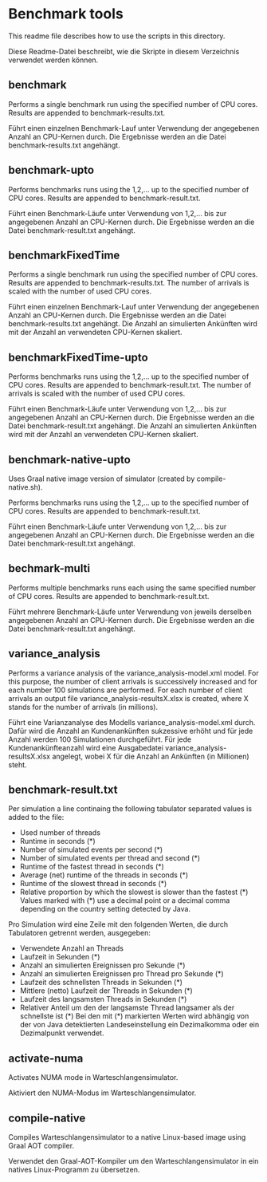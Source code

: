 # Benchmark tools

This readme file describes how to use the scripts in this directory.

Diese Readme-Datei beschreibt, wie die Skripte in diesem Verzeichnis verwendet werden können.



## benchmark

Performs a single benchmark run using the specified number of CPU cores.
Results are appended to benchmark-results.txt.

Führt einen einzelnen Benchmark-Lauf unter Verwendung der angegebenen Anzahl an CPU-Kernen durch.
Die Ergebnisse werden an die Datei benchmark-results.txt angehängt.



## benchmark-upto

Performs benchmarks runs using the 1,2,... up to the specified number of CPU cores.
Results are appended to benchmark-result.txt.

Führt einen Benchmark-Läufe unter Verwendung von 1,2,... bis zur angegebenen Anzahl an CPU-Kernen durch.
Die Ergebnisse werden an die Datei benchmark-result.txt angehängt.



## benchmarkFixedTime

Performs a single benchmark run using the specified number of CPU cores.
Results are appended to benchmark-results.txt.
The number of arrivals is scaled with the number of used CPU cores.

Führt einen einzelnen Benchmark-Lauf unter Verwendung der angegebenen Anzahl an CPU-Kernen durch.
Die Ergebnisse werden an die Datei benchmark-results.txt angehängt.
Die Anzahl an simulierten Ankünften wird mit der Anzahl an verwendeten CPU-Kernen skaliert.



## benchmarkFixedTime-upto

Performs benchmarks runs using the 1,2,... up to the specified number of CPU cores.
Results are appended to benchmark-result.txt.
The number of arrivals is scaled with the number of used CPU cores.

Führt einen Benchmark-Läufe unter Verwendung von 1,2,... bis zur angegebenen Anzahl an CPU-Kernen durch.
Die Ergebnisse werden an die Datei benchmark-result.txt angehängt.
Die Anzahl an simulierten Ankünften wird mit der Anzahl an verwendeten CPU-Kernen skaliert.



## benchmark-native-upto

Uses Graal native image version of simulator (created by compile-native.sh).

Performs benchmarks runs using the 1,2,... up to the specified number of CPU cores.
Results are appended to benchmark-result.txt.

Führt einen Benchmark-Läufe unter Verwendung von 1,2,... bis zur angegebenen Anzahl an CPU-Kernen durch.
Die Ergebnisse werden an die Datei benchmark-result.txt angehängt.



## bechmark-multi

Performs multiple benchmarks runs each using the same specified number of CPU cores.
Results are appended to benchmark-result.txt.

Führt mehrere Benchmark-Läufe unter Verwendung von jeweils derselben angegebenen Anzahl an CPU-Kernen durch.
Die Ergebnisse werden an die Datei benchmark-result.txt angehängt.



## variance_analysis

Performs a variance analysis of the variance_analysis-model.xml model.
For this purpose, the number of client arrivals is successively increased
and for each number 100 simulations are performed. For each number of
client arrivals an output file variance_analysis-resultsX.xlsx is created,
where X stands for the number of arrivals (in millions).

Führt eine Varianzanalyse des Modells variance_analysis-model.xml durch.
Dafür wird die Anzahl an Kundenankünften sukzessive erhöht und für jede
Anzahl werden 100 Simulationen durchgeführt. Für jede Kundenankünfteanzahl
wird eine Ausgabedatei variance_analysis-resultsX.xlsx angelegt, wobei
X für die Anzahl an Ankünften (in Millionen) steht.



## benchmark-result.txt

Per simulation a line continaing the following tabulator separated values is added to the file:
- Used number of threads
- Runtime in seconds (*)
- Number of simulated events per second (*)
- Number of simulated events per thread and second (*)
- Runtime of the fastest thread in seconds (*)
- Average (net) runtime of the threads in seconds (*)
- Runtime of the slowest thread in seconds (*)
- Relative proportion by which the slowest is slower than the fastest (*)
Values marked with (\*) use a decimal point or a decimal comma depending
on the country setting detected by Java.

Pro Simulation wird eine Zeile mit den folgenden Werten, die durch Tabulatoren
getrennt werden, ausgegeben:
- Verwendete Anzahl an Threads
- Laufzeit in Sekunden (*)
- Anzahl an simulierten Ereignissen pro Sekunde (*)
- Anzahl an simulierten Ereignissen pro Thread pro Sekunde (*)
- Laufzeit des schnellsten Threads in Sekunden (*)
- Mittlere (netto) Laufzeit der Threads in Sekunden (*)
- Laufzeit des langsamsten Threads in Sekunden (*)
- Relativer Anteil um den der langsamste Thread langsamer als der schnellste ist (*)
Bei den mit (\*) markierten Werten wird abhängig von der von Java detektierten
Landeseinstellung ein Dezimalkomma oder ein Dezimalpunkt verwendet.



## activate-numa

Activates NUMA mode in Warteschlangensimulator.

Aktiviert den NUMA-Modus im Warteschlangensimulator.



## compile-native

Compiles Warteschlangensimulator to a native Linux-based image using Graal AOT compiler.

Verwendet den Graal-AOT-Kompiler um den Warteschlangensimulator in ein natives Linux-Programm zu übersetzen.